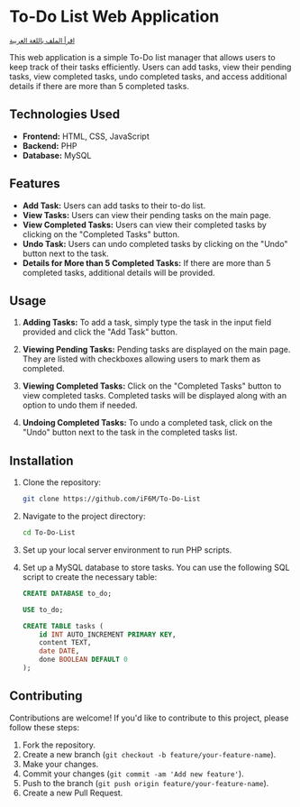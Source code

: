 # To-Do List Web Application

<small>[اقرأ الملف باللغة العربية](README.ar.md)</small>


This web application is a simple To-Do list manager that allows users to keep track of their tasks efficiently. Users can add tasks, view their pending tasks, view completed tasks, undo completed tasks, and access additional details if there are more than 5 completed tasks.

## Technologies Used
- **Frontend:** HTML, CSS, JavaScript
- **Backend:** PHP
- **Database:** MySQL

## Features

- **Add Task:** Users can add tasks to their to-do list.
- **View Tasks:** Users can view their pending tasks on the main page.
- **View Completed Tasks:** Users can view their completed tasks by clicking on the "Completed Tasks" button.
- **Undo Task:** Users can undo completed tasks by clicking on the "Undo" button next to the task.
- **Details for More than 5 Completed Tasks:** If there are more than 5 completed tasks, additional details will be provided.

## Usage

1. **Adding Tasks:** To add a task, simply type the task in the input field provided and click the "Add Task" button.

2. **Viewing Pending Tasks:** Pending tasks are displayed on the main page. They are listed with checkboxes allowing users to mark them as completed.

3. **Viewing Completed Tasks:** Click on the "Completed Tasks" button to view completed tasks. Completed tasks will be displayed along with an option to undo them if needed.

4. **Undoing Completed Tasks:** To undo a completed task, click on the "Undo" button next to the task in the completed tasks list.

## Installation

1. Clone the repository:

    ```bash
    git clone https://github.com/iF6M/To-Do-List
    ```

2. Navigate to the project directory:

    ```bash
    cd To-Do-List
    ```

3. Set up your local server environment to run PHP scripts.

4. Set up a MySQL database to store tasks. You can use the following SQL script to create the necessary table:

    ```sql
    CREATE DATABASE to_do;

    USE to_do;

    CREATE TABLE tasks (
        id INT AUTO_INCREMENT PRIMARY KEY,
        content TEXT,
        date DATE,
        done BOOLEAN DEFAULT 0
    );
    ```

## Contributing

Contributions are welcome! If you'd like to contribute to this project, please follow these steps:

1. Fork the repository.
2. Create a new branch (`git checkout -b feature/your-feature-name`).
3. Make your changes.
4. Commit your changes (`git commit -am 'Add new feature'`).
5. Push to the branch (`git push origin feature/your-feature-name`).
6. Create a new Pull Request.


